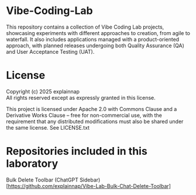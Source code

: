 # Vibe-Coding-Lab
This repository contains a collection of Vibe Coding Lab projects, showcasing experiments with different approaches to creation, from agile to waterfall. It also includes applications managed with a product-oriented approach, with planned releases undergoing both Quality Assurance (QA) and User Acceptance Testing (UAT).



# License

Copyright (c) 2025 explainnap  
All rights reserved except as expressly granted in this license.

This project is licensed under Apache 2.0 with Commons Clause and a Derivative Works Clause – free for non-commercial use, with the requirement that any distributed modifications must also be shared under the same license. See LICENSE.txt


# Repositories included in this laboratory 

Bulk Delete Toolbar (ChatGPT Sidebar) [https://github.com/explainnap/Vibe-Lab-Bulk-Chat-Delete-Toolbar]
